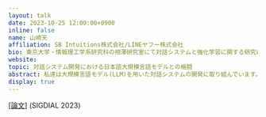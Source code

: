 ```yaml
---
layout: talk
date: 2023-10-25 12:00:00+0900
inline: false
name: 山崎天
affiliation: SB Intuitions株式会社/LINEヤフー株式会社
bio: 東京大学・情報理工学系研究科の相澤研究室にて対話システムと強化学習に関する研究に従事し、2021年3月に同大学より修士号を取得。同年4月にLINE株式会社のNLP開発チームに参加。対話システムユニットのディレクターとして、LLM応用システムやNLP要素技術の開発に携わる。2023年9月より、SB Intuitions株式会社のシニアエンジニア（LINEヤフー株式会社から出向）として勤務。
website: 
topic: 対話システム開発における日本語大規模言語モデルとの格闘
abstract: 私達は大規模言語モデル(LLM)を用いた対話システムの開発に取り組んでいます。今回はLLM自体の開発についてではなく、対話システムチームでのコンペティション参加経験をもとに、LLMを基盤とするマルチモーダル対話システムが抱える課題やそれをどのように克服してきたかを紹介いたします。さらに、SIGdial 2023のデモトラックで発表したアバター対話システムの背景や意図、そして今後の方向性についても触れます。
display: true
---
```

[[論文]](https://sigdialinlg2023.github.io/paper_sigdial70.html) (SIGDIAL 2023)
